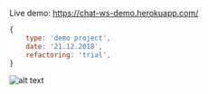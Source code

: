 Live demo: https://chat-ws-demo.herokuapp.com/

```javascript
{
	type: 'demo project',
	date: '21.12.2018',
	refactoring: 'trial',
}
```
![alt text](https://websysdev.github.io/chat-ws-demo/scr.png)
